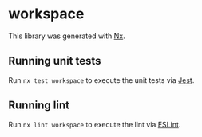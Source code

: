 # workspace

This library was generated with [Nx](https://nx.dev).

## Running unit tests

Run `nx test workspace` to execute the unit tests via [Jest](https://jestjs.io).

## Running lint

Run `nx lint workspace` to execute the lint via [ESLint](https://eslint.org/).
